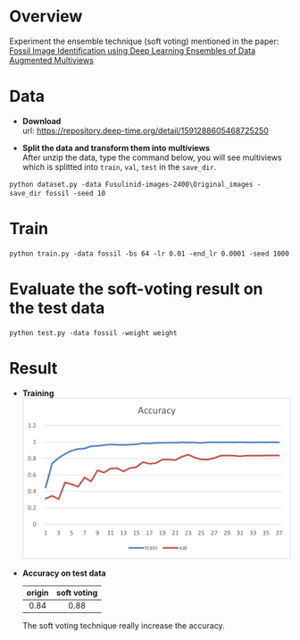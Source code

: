 # Overview
Experiment the ensemble technique (soft voting) mentioned in the paper:  
[Fossil Image Identification using Deep Learning
Ensembles of Data Augmented Multiviews](https://arxiv.org/abs/2302.08062)

# Data
- __Download__   
url: https://repository.deep-time.org/detail/1591288605468725250

- __Split the data and transform them into multiviews__  
After unzip the data, type the command below, you will see multiviews which is splitted into `train`, `val`, `test` in the `save_dir`.
```
python dataset.py -data Fusulinid-images-2400\Original_images -save_dir fossil -seed 10
```

# Train
```
python train.py -data fossil -bs 64 -lr 0.01 -end_lr 0.0001 -seed 1000
```

# Evaluate the soft-voting result on the test data
```
python test.py -data fossil -weight weight
```

# Result
- __Training__  
![](assets/acc.png)

- __Accuracy on test data__  

  | origin  | soft voting |
  | :-----: | :-----:     |
  | 0.84 | 0.88 |  
  
  The soft voting technique really increase the accuracy.
